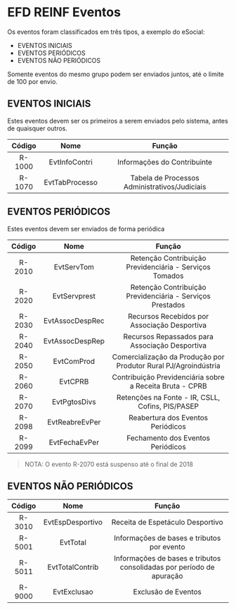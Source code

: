# EFD REINF Eventos

Os eventos foram classificados em três tipos, a exemplo do eSocial:

- EVENTOS INICIAIS
- EVENTOS PERIÓDICOS
- EVENTOS NÃO PERIÓDICOS 

Somente eventos do mesmo grupo podem ser enviados juntos, até o limite de 100 por envio.

## EVENTOS INICIAIS

Estes eventos devem ser os primeiros a serem enviados pelo sistema, antes de quaisquer outros.

| Código | Nome  | Função |
| :---:  | :---: | :---: |
| R-1000 | EvtInfoContri | Informações do Contribuinte |
| R-1070 | EvtTabProcesso | Tabela de Processos Administrativos/Judiciais |

## EVENTOS PERIÓDICOS

Estes eventos devem ser enviados de forma periódica

| Código | Nome  | Função |
| :---:  | :---: | :---: |
| R-2010 | EvtServTom | Retenção Contribuição Previdenciária - Serviços Tomados |
| R-2020 | EvtServprest | Retenção Contribuição Previdenciária - Serviços Prestados |
| R-2030 | EvtAssocDespRec | Recursos Recebidos por Associação Desportiva |
| R-2040 | EvtAssocDespRep | Recursos Repassados para Associação Desportiva |
| R-2050 | EvtComProd | Comercialização da Produção por Produtor Rural PJ/Agroindústria |
| R-2060 | EvtCPRB | Contribuição Previdenciária sobre a Receita Bruta - CPRB |
| R-2070 | EvtPgtosDivs | Retenções na Fonte - IR, CSLL, Cofins, PIS/PASEP |
| R-2098 | EvtReabreEvPer | Reabertura dos Eventos Periódicos |
| R-2099 | EvtFechaEvPer | Fechamento dos Eventos Periódicos |

> NOTA: O evento R-2070 está suspenso até o final de 2018

## EVENTOS NÃO PERIÓDICOS

| Código | Nome  | Função |
| :---:  | :---: | :---: |
| R-3010 | EvtEspDesportivo | Receita de Espetáculo Desportivo |
| R-5001 | EvtTotal | Informações de bases e tributos por evento |
| R-5011 | EvtTotalContrib | Informações de bases e tributos consolidadas por período de apuração |
| R-9000 | EvtExclusao | Exclusão de Eventos |
